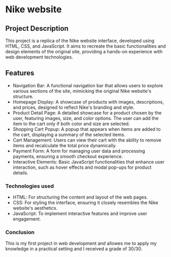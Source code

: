 ﻿# Nike website
 
## Project Description
This project is a replica of the Nike website interface, developed using HTML, CSS, and JavaScript. 
It aims to recreate the basic functionalities and design elements of the original site, providing a hands-on experience with web development technologies.

## Features
* Navigation Bar: A functional navigation bar that allows users to explore various sections of the site, mimicking the original Nike website's structure.
* Homepage Display: A showcase of products with images, descriptions, and prices, designed to reflect Nike's branding and style.
* Product Detail Page: A detailed showcase for a product chosen by the user, featuring images, size, and color options. The user can add the item to the cart only if both color and size are selected.
* Shopping Cart Popup: A popup that appears when items are added to the cart, displaying a summary of the selected items.
* Cart Management: Users can view their cart with the ability to remove items and recalculate the total price dynamically.
* Payment Form: A form for managing user data and processing payments, ensuring a smooth checkout experience.
* Interactive Elements: Basic JavaScript functionalities that enhance user interaction, such as hover effects and modal pop-ups for product details.

### Technologies used
* HTML: For structuring the content and layout of the web pages.
* CSS: For styling the interface, ensuring it closely resembles the Nike website's aesthetics.
* JavaScript: To implement interactive features and improve user engagement.

### Conclusion
This is my first project in web development and allowes me to apply my knowledge in a practical setting and I received a grade of 30/30.
